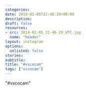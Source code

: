 ```yaml
---
categories:
date: 2014-02-05T22:46:20+00:00
description:
draft: false
resources:
- src: 2014-02-05_22-46-20_UTC.jpg
  name: "header"
layout: instagram
options:
  unlisted: false
stories:
subtitle:
title: "#vscocam"
tags: ["vscocam"]
---
```


"#vscocam"
